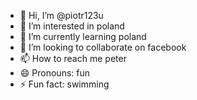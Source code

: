 - 👋 Hi, I’m @piotr123u
- 👀 I’m interested in poland
- 🌱 I’m currently learning poland
- 💞️ I’m looking to collaborate on facebook
- 📫 How to reach me peter
- 😄 Pronouns: fun
- ⚡ Fun fact: swimming

<!---
piotr123u/piotr123u is a ✨ special ✨ repository because its `README.md` (this file) appears on your GitHub profile.
You can click the Preview link to take a look at your changes.
--->
